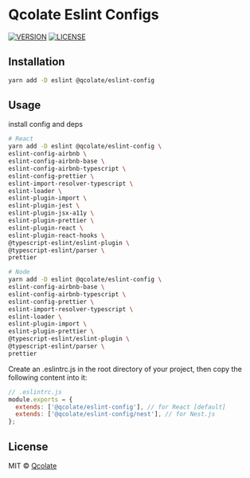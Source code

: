 # Qcolate Eslint Configs

[![VERSION][version-badge-svg]][version-badge-url] [![LICENSE][license-badge-svg]](./LICENSE)


## Installation

```bash
yarn add -D eslint @qcolate/eslint-config
```


## Usage

install config and deps

```bash
# React
yarn add -D eslint @qcolate/eslint-config \
eslint-config-airbnb \
eslint-config-airbnb-base \
eslint-config-airbnb-typescript \
eslint-config-prettier \
eslint-import-resolver-typescript \
eslint-loader \
eslint-plugin-import \
eslint-plugin-jest \
eslint-plugin-jsx-a11y \
eslint-plugin-prettier \
eslint-plugin-react \
eslint-plugin-react-hooks \
@typescript-eslint/eslint-plugin \
@typescript-eslint/parser \
prettier
```


```bash
# Node
yarn add -D eslint @qcolate/eslint-config \
eslint-config-airbnb-base \
eslint-config-airbnb-typescript \
eslint-config-prettier \
eslint-import-resolver-typescript \
eslint-loader \
eslint-plugin-import \
eslint-plugin-prettier \
@typescript-eslint/eslint-plugin \
@typescript-eslint/parser \
prettier
```


Create an .eslintrc.js in the root directory of your project, then copy the following content into it:

```javascript
// .eslintrc.js
module.exports = {
  extends: ['@qcolate/eslint-config'], // for React [default]
  extends: ['@qcolate/eslint-config/nest'], // for Nest.js
};
```


## License

MIT © [Qcolate][qcolate-url]

<!-- link -->

[qcolate-url]: https://qcolate.com

[license-badge-svg]: https://img.shields.io/badge/License-MIT-green.svg

[version-badge-svg]: https://badge.fury.io/js/%40qcolate%2Feslint-config.svg

[version-badge-url]: https://badge.fury.io/js/%40qcolate%2Feslint-config

